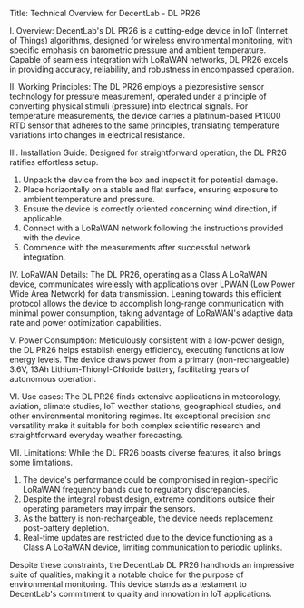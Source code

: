 Title: Technical Overview for DecentLab - DL PR26

I. Overview:
DecentLab's DL PR26 is a cutting-edge device in IoT (Internet of Things) algorithms, designed for wireless environmental monitoring, with specific emphasis on barometric pressure and ambient temperature. Capable of seamless integration with LoRaWAN networks, DL PR26 excels in providing accuracy, reliability, and robustness in encompassed operation.

II. Working Principles:
The DL PR26 employs a piezoresistive sensor technology for pressure measurement, operated under a principle of converting physical stimuli (pressure) into electrical signals. For temperature measurements, the device carries a platinum-based Pt1000 RTD sensor that adheres to the same principles, translating temperature variations into changes in electrical resistance.

III. Installation Guide:
Designed for straightforward operation, the DL PR26 ratifies effortless setup.
1. Unpack the device from the box and inspect it for potential damage.
2. Place horizontally on a stable and flat surface, ensuring exposure to ambient temperature and pressure.
3. Ensure the device is correctly oriented concerning wind direction, if applicable.
4. Connect with a LoRaWAN network following the instructions provided with the device.
5. Commence with the measurements after successful network integration.

IV. LoRaWAN Details:
The DL PR26, operating as a Class A LoRaWAN device, communicates wirelessly with applications over LPWAN (Low Power Wide Area Network) for data transmission. Leaning towards this efficient protocol allows the device to accomplish long-range communication with minimal power consumption, taking advantage of LoRaWAN's adaptive data rate and power optimization capabilities.

V. Power Consumption:
Meticulously consistent with a low-power design, the DL PR26 helps establish energy efficiency, executing functions at low energy levels. The device draws power from a primary (non-rechargeable) 3.6V, 13Ah Lithium-Thionyl-Chloride battery, facilitating years of autonomous operation.

VI. Use cases:
The DL PR26 finds extensive applications in meteorology, aviation, climate studies, IoT weather stations, geographical studies, and other environmental monitoring regimes. Its exceptional precision and versatility make it suitable for both complex scientific research and straightforward everyday weather forecasting.

VII. Limitations:
While the DL PR26 boasts diverse features, it also brings some limitations. 
1. The device's performance could be compromised in region-specific LoRaWAN frequency bands due to regulatory discrepancies. 
2. Despite the integral robust design, extreme conditions outside their operating parameters may impair the sensors.
3. As the battery is non-rechargeable, the device needs replacemenz post-battery depletion.
4. Real-time updates are restricted due to the device functioning as a Class A LoRaWAN device, limiting communication to periodic uplinks.

Despite these constraints, the DecentLab DL PR26 handholds an impressive suite of qualities, making it a notable choice for the purpose of environmental monitoring. This device stands as a testament to DecentLab's commitment to quality and innovation in IoT applications.